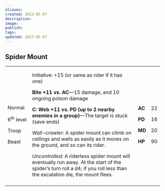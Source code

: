 ```yaml
---
aliases: 
created: 2023-05-07
description: 
image: 
publish: 
tags: 
updated: 2023-05-07
---
```


## Spider Mount

<table>
<colgroup>
<col style="width: 16%" />
<col style="width: 72%" />
<col style="width: 5%" />
<col style="width: 5%" />
</colgroup>
<tbody>
<tr class="odd">
<td><p>Normal</p>
<p>6<sup>th</sup> level</p>
<p>Troop</p>
<p>Beast</p></td>
<td><p>Initiative: +15 (or same as rider if it has one)</p>
<p><strong>Bite +11 vs. AC</strong>—15 damage, and 10 ongoing poison
damage</p>
<p><strong>C: Web +11 vs. PD (up to 2 nearby enemies in a
group)</strong>—The target is stuck (save ends)</p>
<p><em>Wall-crawler:</em> A spider mount can climb on ceilings and walls
as easily as it moves on the ground, and so can its rider.</p>
<p><em>Uncontrolled:</em> A riderless spider mount will eventually run
away. At the start of the spider’s turn roll a d4; if you roll less than
the escalation die, the mount flees.</p></td>
<td><p><strong>AC</strong></p>
<p><strong>PD</strong></p>
<p><strong>MD</strong></p>
<p><strong>HP</strong></p></td>
<td><p>22</p>
<p>16</p>
<p>20</p>
<p>90</p></td>
</tr>
<tr class="even">
<td></td>
<td></td>
<td></td>
<td></td>
</tr>
</tbody>
</table>

